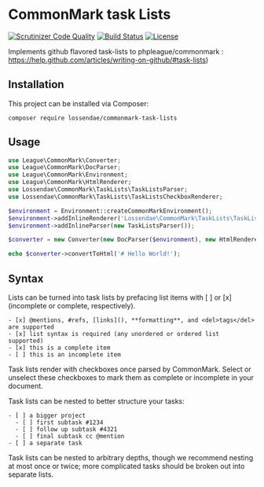 # CommonMark task Lists

[![Scrutinizer Code Quality](https://scrutinizer-ci.com/g/lossendae/commonmark-task-lists/badges/quality-score.png?b=master)](https://scrutinizer-ci.com/g/lossendae/commonmark-task-lists/?branch=master)
[![Build Status](https://scrutinizer-ci.com/g/lossendae/commonmark-task-lists/badges/build.png?b=master)](https://scrutinizer-ci.com/g/lossendae/commonmark-task-lists/build-status/master)
[![License](https://poser.pugx.org/lossendae/commonmark-task-lists/license)](https://packagist.org/packages/lossendae/commonmark-task-lists)

Implements github flavored task-lists to phpleague/commonmark : https://help.github.com/articles/writing-on-github/#task-lists)

## Installation

This project can be installed via Composer:

```
composer require lossendae/commonmark-task-lists
```

## Usage

```php
use League\CommonMark\Converter;
use League\CommonMark\DocParser;
use League\CommonMark\Environment;
use League\CommonMark\HtmlRenderer;
use Lossendae\CommonMark\TaskLists\TaskListsParser;
use Lossendae\CommonMark\TaskLists\TaskListsCheckboxRenderer;

$environment = Environment::createCommonMarkEnvironment();
$environment->addInlineRenderer('Lossendae\CommonMark\TaskLists\TaskListsCheckbox', new TaskListsCheckboxRenderer());
$environment->addInlineParser(new TaskListsParser());

$converter = new Converter(new DocParser($environment), new HtmlRenderer($environment));

echo $converter->convertToHtml('# Hello World!');
```

## Syntax

Lists can be turned into task lists by prefacing list items with [ ] or [x] (incomplete or complete, respectively).

```
- [x] @mentions, #refs, [links](), **formatting**, and <del>tags</del> are supported
- [x] list syntax is required (any unordered or ordered list supported)
- [x] this is a complete item
- [ ] this is an incomplete item
```

Task lists render with checkboxes once parsed by CommonMark. Select or unselect these checkboxes to mark them as complete or incomplete in your document.

Task lists can be nested to better structure your tasks:

```
- [ ] a bigger project
  - [ ] first subtask #1234
  - [ ] follow up subtask #4321
  - [ ] final subtask cc @mention
- [ ] a separate task
```

Task lists can be nested to arbitrary depths, though we recommend nesting at most once or twice; more complicated tasks should be broken out into separate lists.
